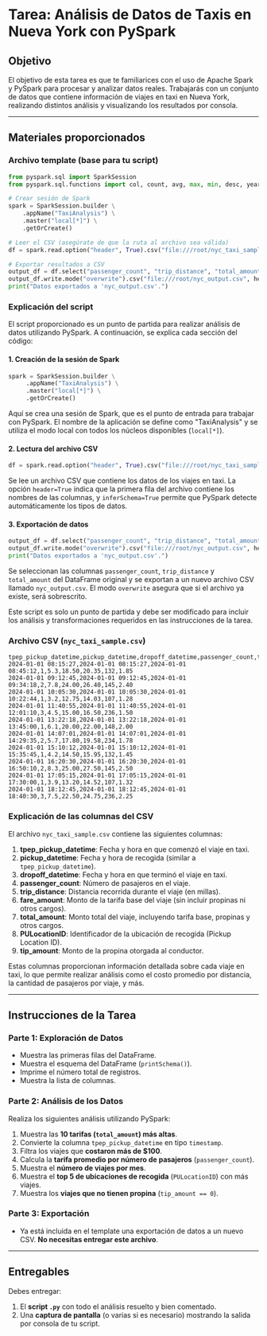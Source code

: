 
# **Tarea: Análisis de Datos de Taxis en Nueva York con PySpark**

## **Objetivo**

El objetivo de esta tarea es que te familiarices con el uso de Apache Spark y PySpark para procesar y analizar datos reales. Trabajarás con un conjunto de datos que contiene información de viajes en taxi en Nueva York, realizando distintos análisis y visualizando los resultados por consola.

---

## **Materiales proporcionados**

### **Archivo template (base para tu script)**

```python
from pyspark.sql import SparkSession
from pyspark.sql.functions import col, count, avg, max, min, desc, year, month, to_timestamp

# Crear sesión de Spark
spark = SparkSession.builder \
    .appName("TaxiAnalysis") \
    .master("local[*]") \
    .getOrCreate()

# Leer el CSV (asegúrate de que la ruta al archivo sea válida)
df = spark.read.option("header", True).csv("file:///root/nyc_taxi_sample.csv", inferSchema=True)

# Exportar resultados a CSV
output_df = df.select("passenger_count", "trip_distance", "total_amount")
output_df.write.mode("overwrite").csv("file:///root/nyc_output.csv", header=True)
print("Datos exportados a 'nyc_output.csv'.")
```

### **Explicación del script**

El script proporcionado es un punto de partida para realizar análisis de datos utilizando PySpark. A continuación, se explica cada sección del código:

#### **1. Creación de la sesión de Spark**

```python
spark = SparkSession.builder \
     .appName("TaxiAnalysis") \
     .master("local[*]") \
     .getOrCreate()
```

Aquí se crea una sesión de Spark, que es el punto de entrada para trabajar con PySpark. El nombre de la aplicación se define como "TaxiAnalysis" y se utiliza el modo local con todos los núcleos disponibles (`local[*]`).

#### **2. Lectura del archivo CSV**

```python
df = spark.read.option("header", True).csv("file:///root/nyc_taxi_sample.csv", inferSchema=True)
```

Se lee un archivo CSV que contiene los datos de los viajes en taxi. La opción `header=True` indica que la primera fila del archivo contiene los nombres de las columnas, y `inferSchema=True` permite que PySpark detecte automáticamente los tipos de datos.

#### **3. Exportación de datos**

```python
output_df = df.select("passenger_count", "trip_distance", "total_amount")
output_df.write.mode("overwrite").csv("file:///root/nyc_output.csv", header=True)
print("Datos exportados a 'nyc_output.csv'.")
```

Se seleccionan las columnas `passenger_count`, `trip_distance` y `total_amount` del DataFrame original y se exportan a un nuevo archivo CSV llamado `nyc_output.csv`. El modo `overwrite` asegura que si el archivo ya existe, será sobrescrito.

Este script es solo un punto de partida y debe ser modificado para incluir los análisis y transformaciones requeridos en las instrucciones de la tarea.

### **Archivo CSV (`nyc_taxi_sample.csv`)**

```
tpep_pickup_datetime,pickup_datetime,dropoff_datetime,passenger_count,trip_distance,fare_amount,total_amount,PULocationID,tip_amount
2024-01-01 08:15:27,2024-01-01 08:15:27,2024-01-01 08:45:12,1,5.3,18.50,20.35,132,1.85
2024-01-01 09:12:45,2024-01-01 09:12:45,2024-01-01 09:34:18,2,7.8,24.00,26.40,145,2.40
2024-01-01 10:05:30,2024-01-01 10:05:30,2024-01-01 10:22:44,1,3.2,12.75,14.03,107,1.28
2024-01-01 11:40:55,2024-01-01 11:40:55,2024-01-01 12:01:10,3,4.5,15.00,16.50,236,1.50
2024-01-01 13:22:18,2024-01-01 13:22:18,2024-01-01 13:45:00,1,6.1,20.00,22.00,148,2.00
2024-01-01 14:07:01,2024-01-01 14:07:01,2024-01-01 14:29:35,2,5.7,17.80,19.58,234,1.78
2024-01-01 15:10:12,2024-01-01 15:10:12,2024-01-01 15:35:45,1,4.2,14.50,15.95,132,1.45
2024-01-01 16:20:30,2024-01-01 16:20:30,2024-01-01 16:50:10,2,8.3,25.00,27.50,145,2.50
2024-01-01 17:05:15,2024-01-01 17:05:15,2024-01-01 17:30:00,1,3.9,13.20,14.52,107,1.32
2024-01-01 18:12:45,2024-01-01 18:12:45,2024-01-01 18:40:30,3,7.5,22.50,24.75,236,2.25
```

### **Explicación de las columnas del CSV**

El archivo `nyc_taxi_sample.csv` contiene las siguientes columnas:

1. **tpep_pickup_datetime**: Fecha y hora en que comenzó el viaje en taxi.
2. **pickup_datetime**: Fecha y hora de recogida (similar a `tpep_pickup_datetime`).
3. **dropoff_datetime**: Fecha y hora en que terminó el viaje en taxi.
4. **passenger_count**: Número de pasajeros en el viaje.
5. **trip_distance**: Distancia recorrida durante el viaje (en millas).
6. **fare_amount**: Monto de la tarifa base del viaje (sin incluir propinas ni otros cargos).
7. **total_amount**: Monto total del viaje, incluyendo tarifa base, propinas y otros cargos.
8. **PULocationID**: Identificador de la ubicación de recogida (Pickup Location ID).
9. **tip_amount**: Monto de la propina otorgada al conductor.

Estas columnas proporcionan información detallada sobre cada viaje en taxi, lo que permite realizar análisis como el costo promedio por distancia, la cantidad de pasajeros por viaje, y más.

---

## **Instrucciones de la Tarea**

### **Parte 1: Exploración de Datos**

* Muestra las primeras filas del DataFrame.
* Muestra el esquema del DataFrame (`printSchema()`).
* Imprime el número total de registros.
* Muestra la lista de columnas.

### **Parte 2: Análisis de los Datos**

Realiza los siguientes análisis utilizando PySpark:

1. Muestra las **10 tarifas (`total_amount`) más altas**.
2. Convierte la columna `tpep_pickup_datetime` en tipo `timestamp`.
3. Filtra los viajes que **costaron más de \$100**.
4. Calcula la **tarifa promedio por número de pasajeros** (`passenger_count`).
5. Muestra el **número de viajes por mes**.
6. Muestra el **top 5 de ubicaciones de recogida** (`PULocationID`) con más viajes.
7. Muestra los **viajes que no tienen propina** (`tip_amount == 0`).

### **Parte 3: Exportación**

* Ya está incluida en el template una exportación de datos a un nuevo CSV. **No necesitas entregar este archivo**.

---

## **Entregables**

Debes entregar:

1. El **script `.py`** con todo el análisis resuelto y bien comentado.
2. Una **captura de pantalla** (o varias si es necesario) mostrando la salida por consola de tu script.


